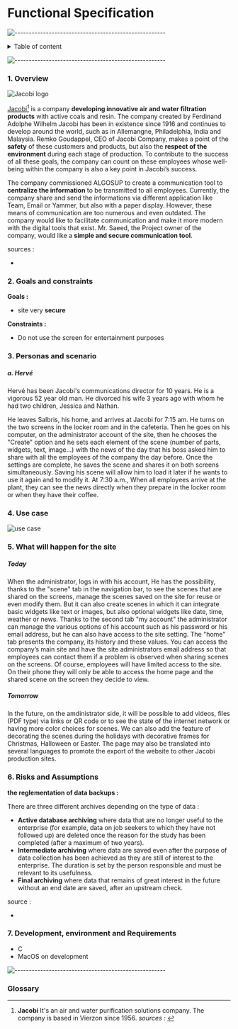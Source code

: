 # Functional Specification

![-----------------------------------------------------](https://raw.githubusercontent.com/andreasbm/readme/master/assets/lines/rainbow.png)

<details>
<summary>Table of content</summary>

- [Functional Specification](#functional-specification)
    - [1. Overview](#1-overview)
    - [2. Goals and constraints](#2-goals-and-constraints)
    - [3. Personas and scenario](#3-personas-and-scenario)
        - [a. Hervé](#a-hervé)
    - [4. Use case](#4-use-case)
    - [5. What will happen for the site](#5-what-will-happen-for-the-site)
        - [Today](#today)
        - [Tomorrow](#tomorrow)
    - [6. Risks and Assumptions](#6-risks-and-assumptions)
    - [7. Development, environment and Requirements](#7-development-environment-and-requirements)
    - [Glossary](#glossary)

</details>

![-----------------------------------------------------](https://raw.githubusercontent.com/andreasbm/readme/master/assets/lines/rainbow.png)

### 1. Overview

![Jacobi logo](img/Jacobi-logo.jpg)

[Jacobi](http://www.jacobi.net)[^1] is a company **developing innovative air and water filtration products** with active coals and resin. The company created by Ferdinand Adolphe Wilhelm Jacobi has been in existence since 1916 and continues to develop around the world, such as in Allemangne, Philadelphia, India and Malaysia.
Remko Goudappel, CEO of Jacobi Company, makes a point of the **safety** of these customers and products, but also the **respect of the environment** during each stage of production. To contribute to the success of all these goals, the company can count on these employees whose well-being within the company is also a key point in Jacobi’s success.

The company commissioned ALGOSUP to create a communication tool to **centralize the information** to be transmitted to all employees.
Currently, the company share and send the informations via different application like Team, Email or Yammer, but also with a paper display. However, these means of communication are too numerous and even outdated. The company would like to facilitate communication and make it more modern with the digital tools that exist.
Mr. Saeed, the Project owner of the company, would like a **simple and secure communication tool**.

sources :
 - []()

### 2. Goals and constraints

**Goals :**

- site very **secure**

**Constraints :**

- Do not use the screen for entertainment purposes

### 3. Personas and scenario

##### a. Hervé

Hervé has been Jacobi's communications director for 10 years. He is a vigorous 52 year old man. He divorced his wife 3 years ago with whom he had two children, Jessica and Nathan.

He leaves Salbris, his home, and arrives at Jacobi for 7:15 am. He turns on the two screens in the locker room and in the cafeteria. Then he goes on his computer, on the administrator account of the site, then he chooses the "Create" option and he sets each element of the scene (number of parts, widgets, text, image...) with the news of the day that his boss asked him to share with all the employees of the company the day before. Once the settings are complete, he saves the scene and shares it on both screens simultaneously.
Saving his scene will allow him to load it later if he wants to use it again and to modify it.
At 7:30 a.m., When all employees arrive at the plant, they can see the news directly when they prepare in the locker room or when they have their coffee.

### 4. Use case
![use case](/img/use_case.png)

### 5. What will happen for the site

##### Today

When the administrator, logs in with his account, He has the possibility, thanks to the "scene" tab in the navigation bar, to see the scenes that are shared on the screens, manage the scenes saved on the site for reuse or even modify them. But it can also create scenes in which it can integrate basic widgets like text or images, but also optional widgets like date, time, weather or news.
Thanks to the second tab "my account" the administrator can manage the various options of his account such as his password or his email address, but he can also have access to the site setting.
The "home" tab presents the company, its history and these values. You can access the company’s main site and have the site administrators email address so that employees can contact them if a problem is observed when sharing scenes on the screens.
Of course, employees will have limited access to the site. On their phone they will only be able to access the home page and the shared scene on the screen they decide to view.

##### Tomorrow

In the future, on the amdinistrator side, it will be possible to add videos, files (PDF type) via links or QR code or to see the state of the internet network or having more color choices for scenes. We can also add the feature of decorating the scenes during the holidays with decorative frames for Christmas, Halloween or Easter.
The page may also be translated into several languages to promote the export of the website to other Jacobi production sites.

### 6. Risks and Assumptions

**the reglementation of data backups :**

There are three different archives depending on the type of data :
- **Active database archiving** where data that are no longer useful to the enterprise (for example, data on job seekers to which they have not followed up) are deleted once the reason for the study has been completed (after a maximum of two years).
- **Intermediate archiving** where data are saved even after the purpose of data collection has been achieved as they are still of interest to the enterprise. The duration is set by the person responsible and must be relevant to its usefulness.
- **Final archiving** where data that remains of great interest in the future without an end date are saved, after an upstream check.

source :
 - []()

### 7. Development, environment and Requirements

  - C
  - MacOS on development

![-----------------------------------------------------](https://raw.githubusercontent.com/andreasbm/readme/master/assets/lines/rainbow.png)

### Glossary

[^1]: **Jacobi**
It's an air and water purification solutions company. The company is based in Vierzon since 1956.
*sources : []()* 
